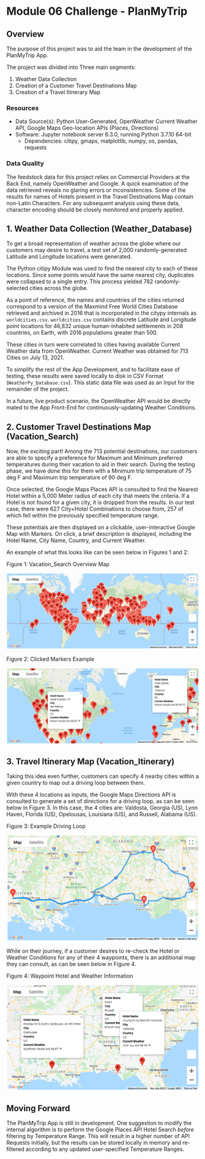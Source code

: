 # Module 06 Challenge - PlanMyTrip

## Overview

The purpose of this project was to aid the team in the development of the PlanMyTrip App.

The project was divided into Three main segments:

1. Weather Data Collection
2. Creation of a Customer Travel Destinations Map
3. Creation of a Travel Itinerary Map

### Resources

- Data Source(s): Python User-Generated, OpenWeather Current Weather API, Google Maps Geo-location APIs (Places, Directions)
- Software: Jupyter notebook server 6.3.0, running Python 3.7.10 64-bit
	- Dependencies: citipy, gmaps, matplotlib, numpy, os, pandas, requests


### Data Quality
The feedstock data for this project relies on Commercial Providers at the Back End, namely OpenWeather and Google. A quick examination of the data retrieved reveals no glaring errors or inconsistencies. Some of the results for names of Hotels present in the Travel Destinations Map contain non-Latin Characters. For any subsequent analysis using these data, character encoding should be closely monitored and properly applied.


## 1. Weather Data Collection (Weather_Database)

To get a broad representation of weather across the globe where our customers may desire to travel, a test set of 2,000 randomly-generated Latitude and Longitude locations were generated.

The Python citipy Module was used to find the nearest city to each of these locations. Since some points would have the same nearest city, duplicates were collapsed to a single entry. This process yielded 782 randomly-selected cities across the globe.

As a point of reference, the names and countries of the cities returned correspond to a version of the Maxmind Free World Cities Database retrieved and archived in 2016 that is incorporated in the citypy internals as `worldcities.csv`. `worldcities.csv` contains discrete Latitude and Longitude point locations for 46,832 unique human-inhabited settlements in 208 countries, on Earth, with 2016 populations greater than 500.

These cities in turn were correlated to cities having available Current Weather data from OpenWeather. Current Weather was obtained for 713 Cities on July 13, 2021.

To simplify the rest of the App Development, and to facilitate ease of testing, these results were saved locally to disk in CSV Format (`WeatherPy_Database.csv`). This static data file was used as an Input for the remainder of the project.

In a future, live product scenario, the OpenWeather API would be directly mated to the App Front-End for continuously-updating Weather Conditions.


## 2. Customer Travel Destinations Map (Vacation_Search)

Now, the exciting part! Among the 713 potential destinations, our customers are able to specify a preference for Maximum and Minimum preferred temperatures during their vacation to aid in their search. During the testing phase, we have done this for them with a Minimum trip temperature of 75 deg F and Maximum trip temperature of 90 deg F.

Once selected, the Google Maps Places API is consulted to find the Nearest Hotel within a 5,000 Meter radius of each city that meets the criteria. If a Hotel is not found for a given city, it is dropped from the results. In our test case, there were 627 City+Hotel Combinations to choose from, 257 of which fell within the previously specified temperature range.

These potentials are then displayed on a clickable, user-interactive Google Map with Markers. On click, a brief description is displayed, including the Hotel Name, City Name, Country, and Current Weather.

An example of what this looks like can be seen below in Figures 1 and 2:

Figure 1: Vacation_Search Overview Map

![Figure 1](https://github.com/AswithaB/Module_06_Challenge/blob/main/Vacation_Search/vacation_search_overview_map.png)

Figure 2: Clicked Markers Example

![Figure 2](https://github.com/AswithaB/Module_06_Challenge/blob/main/Vacation_Search/WeatherPy_vacation_map.png)


## 3. Travel Itinerary Map (Vacation_Itinerary)

Taking this idea even further, customers can specify 4 nearby cities within a given country to map out a driving loop between them.

With these 4 locations as inputs, the Google Maps Directions API is consulted to generate a set of directions for a driving loop, as can be seen below in Figure 3. In this case, the 4 cities are: Valdosta, Georgia (US), Lynn Haven, Florida (US), Opelousas, Louisiana (US), and Russell, Alabama (US).

Figure 3: Example Driving Loop

![Figure 3](https://github.com/AswithaB/Module_06_Challenge/blob/main/Vacation_Itinerary/WeatherPy_travel_map.png)

While on their journey, if a customer desires to re-check the Hotel or Weather Conditions for any of their 4 waypoints, there is an additional map they can consult, as can be seen below in Figure 4.

Figure 4: Waypoint Hotel and Weather Information

![Figure 4](https://github.com/AswithaB/Module_06_Challenge/blob/main/Vacation_Itinerary/WeatherPy_travel_map_markers.png)

## Moving Forward

The PlanMyTrip App is still in development. One suggestion to modify the internal algorithm is to perform the Google Places API Hotel Search *before* filtering by Temperature Range. This will result in a higher number of API Requests initially, but the results can be stored locally in memory and re-filtered according to any updated user-specified Temperature Ranges.

